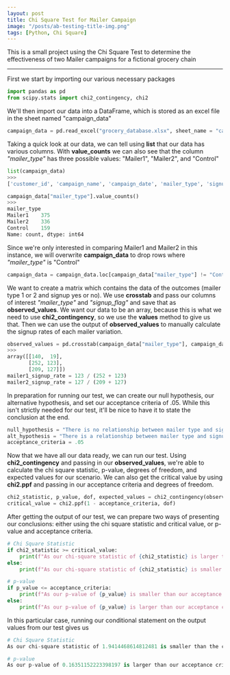 ```yaml
---
layout: post
title: Chi Square Test for Mailer Campaign
image: "/posts/ab-testing-title-img.png"
tags: [Python, Chi Square]
---
```


This is a small project using the Chi Square Test to determine the effectiveness of two Mailer campaigns for a fictional grocery chain

---

First we start by importing our various necessary packages

```python
import pandas as pd
from scipy.stats import chi2_contingency, chi2
```

We'll then import our data into a DataFrame, which is stored as an excel file in the sheet named "campaign_data"

```python
campaign_data = pd.read_excel("grocery_database.xlsx", sheet_name = "campaign_data")
```

Taking a quick look at our data, we can tell using **list** that our data has various columns. With **value_counts** we can also see that the column *"mailer_type"* has three possible values: "Mailer1", "Mailer2", and "Control"

```python
list(campaign_data)
>>>
['customer_id', 'campaign_name', 'campaign_date', 'mailer_type', 'signup_flag']

campaign_data["mailer_type"].value_counts()
>>>
mailer_type
Mailer1    375
Mailer2    336
Control    159
Name: count, dtype: int64
```

Since we're only interested in comparing Mailer1 and Mailer2 in this instance, we will overwrite **campaign_data** to drop rows where *"mailer_type"* is "Control"

```python
campaign_data = campaign_data.loc[campaign_data["mailer_type"] != "Control"]
```

We want to create a matrix which contains the data of the outcomes (mailer type 1 or 2 and signup yes or no). We use **crosstab** and pass our columns of interest *"mailer_type"* and *"signup_flag"* and save that as **observed_values**. We want our data to be an array, because this is what we need to use **chi2_contingency**, so we use the **values** method to give us that.
Then we can use the output of **observed_values** to manually calculate the signup rates of each mailer variation.

```python
observed_values = pd.crosstab(campaign_data["mailer_type"], campaign_data["signup_flag"]).values
>>>
array([[140,  19],
       [252, 123],
       [209, 127]])
mailer1_signup_rate = 123 / (252 + 123)
mailer2_signup_rate = 127 / (209 + 127)
```

In preparation for running our test, we can create our null hypothesis, our alternative hypothesis, and set our acceptance criteria of .05.
While this isn't strictly needed for our test, it'll be nice to have it to state the conclusion at the end.

```python
null_hypothesis = "There is no relationship between mailer type and signup rate. They are independent."
alt_hypothesis = "There is a relationship between mailer type and signup rate. They are not independent."
acceptance_criteria = .05
```

Now that we have all our data ready, we can run our test.
Using **chi2_contingency** and passing in our **observed_values**, we're able to calculate the chi square statistic, p-value, degrees of freedom, and expected values for our scenario.
We can also get the critical value by using **chi2.ppf** and passing in our acceptance criteria and degrees of freedom.

```python
chi2_statistic, p_value, dof, expected_values = chi2_contingency(observed_values, correction = False)
critical_value = chi2.ppf(1 - acceptance_criteria, dof)
```

After getting the output of our test, we can prepare two ways of presenting our conclusions: either using the chi square statistic and critical value, or p-value and acceptance criteria.

```python
# Chi Square Statistic
if chi2_statistic >= critical_value:
    print(f"As our chi-square statistic of {chi2_statistic} is larger than the critical value of {critical_value}, we reject the null hypothesis and conclude that {alt_hypothesis}")
else:
    print(f"As our chi-square statistic of {chi2_statistic} is smaller than the critical value of {critical_value}, we retain the null hypothesis and conclude that {null_hypothesis}")

# p-value
if p_value <= acceptance_criteria:
    print(f"As our p-value of {p_value} is smaller than our acceptance criteria of {acceptance_criteria}, we reject the null hypothesis and conclude that {alt_hypothesis}")
else:
    print(f"As our p-value of {p_value} is larger than our acceptance criteria of {acceptance_criteria}, we retain the null hypothesis and conclude that {null_hypothesis}")
 ```

In this particular case, running our conditional statement on the output values from our test gives us

```python
# Chi Square Statistic
As our chi-square statistic of 1.9414468614812481 is smaller than the critical value of 3.841458820694124, we retain the null hypothesis and conclude that There is no relationship between mailer type and signup rate. They are independent.

# p-value
As our p-value of 0.16351152223398197 is larger than our acceptance criteria of 0.05, we retain the null hypothesis and conclude that There is no relationship between mailer type and signup rate. They are independent.
```
    
